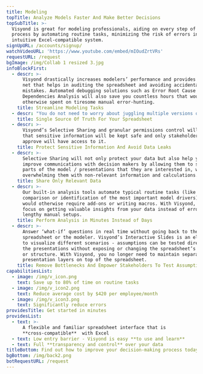 ```yaml
---
title: Modeling
topTitle: Analyze Models Faster And Make Better Decisions
topSubTitle: >-
  Visyond is great for modeling professionals, aiding on every step of the
  process by automating routine tasks, minimizing the risk of errors in an
  intuitive Excel-compatible system.
signUpURL: /accounts/signup/
watchVideoURL: 'https://www.youtube.com/embed/mIOudZrtVRs'
requestURL: /request
bgImage: /img/Collab 1 resized 3.jpg
infoBlockFirst:
  - descr: >-
      Visyond drastically increases modelers’ performance and provides a safety
      net that helps in auditing the spreadsheet and avoiding accidental
      mistakes. Automated debugging solutions such as Error Root Cause and Cell
      Dependencies Analysis will also save you countless hours that would be
      otherwise spent on tiresome manual error-hunting.
    title: Streamline Modeling Tasks
  - descr: "You do not need to worry about juggling multiple versions of the spreadsheet while tracking inputs from multiple stakeholders through various communication channels. \r\n\r\nVisyond solves data chaos and establishes a single source of truth by providing intuitive interface to manage scenarios and store all inputs, attachments and conversations directly in the relevant cells.\r\n"
    title: Single Source Of Truth For Your Spreadsheet
  - descr: >-
      Visyond’s Selective Sharing and granular permissions control will ensure
      that sensitive information will be kept safe and only stakeholders you
      approve will have access to it.
    title: Protect Sensitive Information And Avoid Data Leaks
  - descr: >-
      Selective Sharing will not only protect your data but also help you
      improve communications with decision makers by allowing them to see only
      parts of the model / presentations that they are interested in, without
      overwhelming them with non-relevant information and calculations.
    title: Share Only Relevant Data
  - descr: >-
      Our built-in analysis tools automate typical routine tasks (like scenario
      comparison or identification of the most important model drivers) that
      would otherwise require add-ons or writing macros. With Visyond, you can
      focus on getting valuable insights from your data instead of error-prone
      lengthy manual setups.
    title: Perform Analysis in Minutes Instead of Days
  - descr: >-
      Answer ‘what-if’ questions in real time without going back to the
      spreadsheet or the modeler. Visyond’s Interactive Slides is an elegant way
      to visualize different scenarios - assumptions can be tested directly in
      the presentations without exposing or changing the spreadsheet’s content
      or structure. With Visyond, you no longer need to maintain separate
      presentation layers on top of the spreadsheet.
    title: Remove Bottlenecks And Empower Stakeholders To Test Assumptions
capabilitiesList:
  - image: /img/v_icon.png
    text: Save up to 80% of time on routine tasks
  - image: /img/v_icon2.png
    text: Reduce average cost by $420 per employee/month
  - image: /img/v_icon3.png
    text: Significantly reduce errors
providesTitle: Get started in minutes
providesList:
  - text: >-
      A flexible and familiar spreadsheet interface that is
      **cross-compatible**  with Excel
  - text: Low entry barrier - Visyond is easy **to use and learn**
  - text: Full **transparency and control** over your data
titleBottom: Find out how to improve your decision-making process today
bgBottom: /img/back2.png
botRequestURL: /request
---
```



